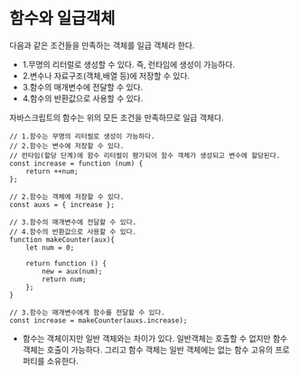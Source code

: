 # 함수와 일급객체

다음과 같은 조건들을 만족하는 객체를 일급 객체라 한다.
- 1.무명의 리터럴로 생성할 수 있다. 즉, 런타임에 생성이 가능하다.
- 2.변수나 자료구조(객체,배열 등)에 저장할 수 있다.
- 3.함수의 매개변수에 전달할 수 있다.
- 4.함수의 반환값으로 사용할 수 있다.

자바스크립트의 함수는 위의 모든 조건을 만족하므로 일급 객체다.

```
// 1.함수는 무명의 리터럴로 생성이 가능하다.
// 2.함수는 변수에 저장할 수 있다.
// 런타임(할당 단계)에 함수 리터럴이 평가되어 함수 객체가 생성되고 변수에 할당된다.
const increase = function (num) {
    return ++num;
};

// 2.함수는 객체에 저장할 수 있다.
const auxs = { increase };

// 3.함수의 매개변수에 전달할 수 있다.
// 4.함수의 반환값으로 사용할 수 있다.
function makeCounter(aux){
    let num = 0;
    
    return function () {
        new = aux(num);
        return num;
    };
}

// 3.함수는 매개변수에게 함수를 전달할 수 있다.
const increase = makeCounter(auxs.increase);
```

- 함수는 객체이지만 일반 객체와는 차이가 있다. 일반객체는 호출할 수 없지만 함수 객체는 호출이 가능하다. 그리고
  함수 객체는 일반 객체에는 없는 함수 고유의 프로퍼티를 소유한다.